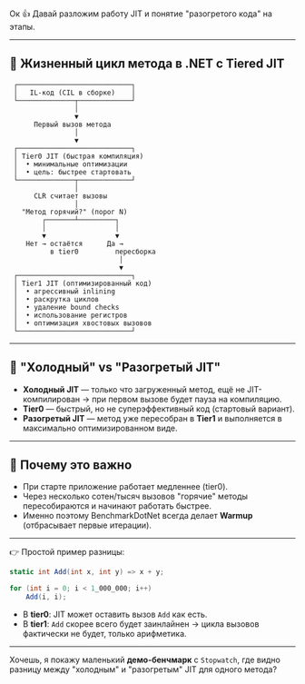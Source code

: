 Ок 👍 Давай разложим работу JIT и понятие "разогретого кода" на этапы.

---

## 🔹 Жизненный цикл метода в .NET с Tiered JIT

```
 ┌────────────────────────────┐
 │   IL-код (CIL в сборке)    │
 └──────────────┬─────────────┘
                │
                ▼
      Первый вызов метода
                │
                ▼
 ┌────────────────────────────┐
 │ Tier0 JIT (быстрая компиляция)
 │  • минимальные оптимизации
 │  • цель: быстрее стартовать
 └──────────────┬─────────────┘
                │
      CLR считает вызовы
                │
   "Метод горячий?" (порог N)
        ┌───────┴─────────┐
        │                 │
        ▼                 ▼
    Нет → остаётся      Да → 
          в tier0         пересборка
                           │
                           ▼
 ┌────────────────────────────┐
 │ Tier1 JIT (оптимизированный код)
 │  • агрессивный inlining
 │  • раскрутка циклов
 │  • удаление bound checks
 │  • использование регистров
 │  • оптимизация хвостовых вызовов
 └────────────────────────────┘
```

---

## 🔹 "Холодный" vs "Разогретый JIT"

* **Холодный JIT** — только что загруженный метод, ещё не JIT-компилирован → при первом вызове будет пауза на компиляцию.
* **Tier0** — быстрый, но не суперэффективный код (стартовый вариант).
* **Разогретый JIT** — метод уже пересобран в **Tier1** и выполняется в максимально оптимизированном виде.

---

## 🔹 Почему это важно

* При старте приложение работает медленнее (tier0).
* Через несколько сотен/тысяч вызовов "горячие" методы пересобираются и начинают работать быстрее.
* Именно поэтому BenchmarkDotNet всегда делает **Warmup** (отбрасывает первые итерации).

---

👉 Простой пример разницы:

```csharp
static int Add(int x, int y) => x + y;

for (int i = 0; i < 1_000_000; i++)
    Add(i, i);
```

* В **tier0**: JIT может оставить вызов `Add` как есть.
* В **tier1**: `Add` скорее всего будет заинлайнен → цикла вызовов фактически не будет, только арифметика.

---

Хочешь, я покажу маленький **демо-бенчмарк** с `Stopwatch`, где видно разницу между "холодным" и "разогретым" JIT для одного метода?

